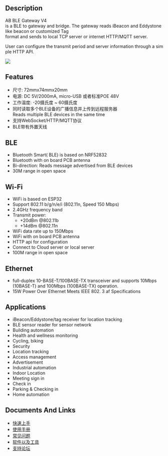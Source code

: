 ## Description

AB BLE Gateway V4 is a BLE to gateway and bridge. The gateway reads iBeacon and Eddystone like beacon or customized Tag format and sends to local TCP server or internet HTTP/MQTT server.

User can configure the transmit period and server information through a simple HTTP API.

<img src="http://7fvk57.com1.z0.glb.clouddn.com/gateway41.jpg-640.jpg">

## Features

- 尺寸: 72mmx74mmx20mm
- 电源: DC 5V/2000mA, micro-USB 或者标准POE 48V
- 工作温度: -20摄氏度 ~ 60摄氏度
- 同时读取多个BLE设备的广播信息并上传到远程服务器Reads multiple BLE devices in the same time
- 支持WebSocket/HTTP/MQTT协议
- BLE带有外置天线

## BLE

- Bluetooth Smart( BLE) is based on NRF52832 
- Bluetooth with on board PCB antenna
- Bi-direction: Reads message advertised from BLE devices 
- 30M range in open space

## Wi-Fi

  - WiFi is based on ESP32
  - Support 802.11 b/g/n/e/i (802.11n, Speed 150 Mbps)
  - 2.4GHz frequency band
  - Transmit power:
      - \+20dBm @802.11b
      - \+14dBm @802.11n
  - WiFi data rate up to 150Mbps
  - WiFi with on board PCB antenna
  - HTTP api for configuration
  - Connect to Cloud server or local server
  - 100M range in open space

## Ethernet

  - full-duplex 10-BASE-T/100BASE-TX transceiver and supports 10Mbps
    (10BASE-T) and 100Mbps (100BASE-TX) operation.
  - 15W Power Over Ethernet Meets IEEE 802. 3 af Specifications

## Applications

  - iBeacon/Eddystone/tag receiver for location tracking
  - BLE sensor reader for sensor network
  - Building automation
  - Health and wellness monitoring
  - Cycling, biking
  - Security
  - Location tracking
  - Access management
  - Advertisement
  - Industrial automation
  - Indoor Location
  - Meeting sign in
  - Check in
  - Parking & Checking in
  - Home automation

## Documents And Links

  - [快速上手](Quick_Start_For_AB_BLE_Gateway_V4.md)
  - [使用手册](User_Guide_For_AB_BLE_Gateway_V4.md)
  - [常见问题](FAQ_For_AB_BLE_Gateway_V4.md)
  - [软件以及工具](Software_AB_BLE_Gateway_V4.md)
  - [支持论坛](http://bbs.aprbrother.com/c/wifi)

